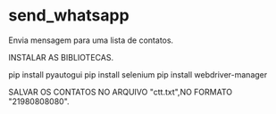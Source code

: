 # send_whatsapp
Envia mensagem para uma lista de contatos.

INSTALAR AS BIBLIOTECAS.

pip install pyautogui
pip install selenium
pip install webdriver-manager

SALVAR OS CONTATOS NO ARQUIVO "ctt.txt",NO FORMATO "21980808080".
